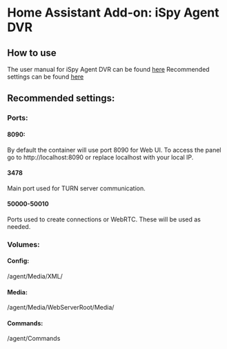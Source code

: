 # Home Assistant Add-on: iSpy Agent DVR

## How to use

The user manual for iSpy Agent DVR can be found [here](https://www.ispyconnect.com/userguide-agent-dvr.aspx)
Recommended settings can be found [here](https://github.com/doitandbedone/ispyagentdvr-docker#ispy-agent-dvr)

## Recommended settings:
### Ports:
#### 8090: 
By default the container will use port 8090 for Web UI. To access the panel go to http://localhost:8090 or replace localhost with your local IP.

#### 3478
Main port used for TURN server communication.

#### 50000-50010
Ports used to create connections or WebRTC. These will be used as needed.

### Volumes:
#### Config: 
/agent/Media/XML/
#### Media: 
/agent/Media/WebServerRoot/Media/
#### Commands:
/agent/Commands



